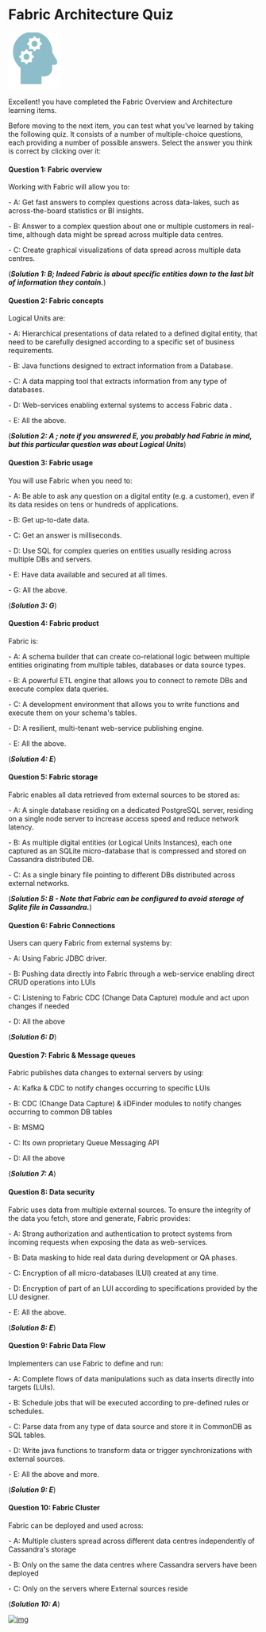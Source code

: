 # Fabric Architecture Quiz

![](/academy/Training_Level_1/03_fabric_basic_LU/images/Quiz.png) 



Excellent! you have completed the Fabric Overview and Architecture learning items.

 


Before moving to the next item, you can test what you've learned by taking the following quiz. It consists of a number of multiple-choice questions, each providing a number of possible answers. Select the answer you think is correct by clicking over it:




#### Question 1: Fabric overview

Working with Fabric will allow you to:


\-  A: Get fast answers to complex questions across data-lakes, such as across-the-board statistics or BI insights.


\-  B: Answer to a complex question about one or multiple customers in real-time, although data might be spread across multiple data centres.


\-  C: Create graphical visualizations of data spread across multiple data centres.


(***Solution 1: B; Indeed Fabric is about specific entities down to the last bit of information they contain.***)



#### Question 2: Fabric concepts

Logical Units are:


\- A: Hierarchical presentations of data related to a defined digital entity, that need to be carefully designed according to a specific set of business requirements.


\-  B: Java functions designed to extract information from a Database.  


\-  C: A data mapping tool that extracts information from any type of databases.


\-  D: Web-services enabling external systems to access Fabric data . 


\-  E: All the above.


(***Solution 2: A ; note if you answered E, you probably had Fabric in mind, but this particular question was about Logical Units***)

 

#### Question 3: Fabric usage

You will use Fabric when you need to:


\- A: Be able to ask any question on a digital entity (e.g. a customer), even if its data resides on tens or hundreds of applications.


\- B: Get up-to-date data.


\- C: Get an answer is milliseconds. 


\- D: Use SQL for complex queries on entities usually residing across multiple DBs and servers.


\- E: Have data available and secured at all times.


\- G: All the above.


(***Solution 3: G***)





#### Question 4: Fabric product

Fabric is:


\- A: A schema builder that can create co-relational logic between multiple entities originating from multiple tables, databases or data source types.


\- B: A powerful ETL engine that allows you to connect to remote DBs and execute complex data queries. 


\- C: A development environment that allows you to write functions and execute them on your schema's tables.

\- D: A resilient, multi-tenant web-service publishing engine. 

\- E: All the above.

(***Solution 4: E***)



#### Question 5: Fabric storage

Fabric enables all data retrieved from external sources to be stored as:


\- A: A single database residing on a dedicated PostgreSQL server, residing on a single node server to increase access speed and reduce network latency.


\- B: As multiple digital entities (or Logical Units Instances), each one captured as an SQLite micro-database that is compressed and stored on Cassandra distributed DB.


\- C: As a single binary file pointing to different DBs distributed across external networks.


 (***Solution 5: B - Note that Fabric can be configured to avoid storage of Sqlite file in Cassandra.***)



#### Question 6: Fabric Connections

Users can query Fabric from external systems by:


\- A: Using Fabric JDBC driver.


\- B: Pushing data directly into Fabric through a web-service enabling direct CRUD operations into LUIs


\- C: Listening to Fabric CDC (Change Data Capture) module and act upon changes if needed


\- D: All the above


(***Solution 6: D***)



####  Question 7: Fabric & Message queues

Fabric publishes data changes to external servers by using:


\- A: Kafka & CDC to notify changes occurring to specific LUIs


\- B: CDC (Change Data Capture) & iiDFinder modules to notify changes occurring to common DB tables


\- B: MSMQ 


\- C: Its own proprietary Queue Messaging API


\- D: All the above


(***Solution 7: A***)



#### Question 8: Data security

Fabric uses data from multiple external sources. To ensure the integrity of the data you fetch, store and generate, Fabric provides:


\- A: Strong authorization and authentication to protect systems from incoming requests when exposing the data as web-services. 


\- B: Data masking to hide real data during development or QA phases.


\- C: Encryption of all micro-databases (LUI) created at any time.


\- D: Encryption of part of an LUI according to specifications provided by the LU designer. 


\- E: All the above.


(***Solution 8: E***)

 

#### Question 9: Fabric Data Flow

Implementers can use Fabric to define and run:


\- A: Complete flows of data manipulations such as data inserts directly into targets (LUIs).


\- B: Schedule jobs that will be executed according to pre-defined rules or schedules.


\- C: Parse data from any type of data source and store it in CommonDB as SQL tables.


\- D: Write java functions to transform data  or trigger synchronizations with external sources.


\- E: All the above and more. 


(***Solution 9: E***)



#### Question 10: Fabric Cluster

Fabric can be deployed and used across:


\- A: Multiple clusters spread across different data centres independently of Cassandra's storage


\- B: Only on the same the data centres where Cassandra servers have been deployed


\- C: Only on the servers where External sources reside


 (***Solution 10: A***)



[![img](https://github.com/k2view-academy/K2View-Academy/raw/master/articles/images/Previous.png)](/academy/Training_Level_1/02_Fabric_Architecture/2_1_FabricArchitectureOverview.md)
